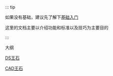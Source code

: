 ::: tip

如果没有基础，建议先了解下[基础入门](https://wd.kodocode.cn/start/%E5%88%9D%E6%AD%A5%E4%BA%86%E8%A7%A3.html)<br>

这里的文档主要以介绍功能和标准以及技巧为主要目的

:::



大纲

[DS王石](https://wd.kodocode.cn/promote/DS%E7%8E%8B%E7%9F%B3.html)

[CAD王石](https://wd.kodocode.cn/promote/CAD%E7%8E%8B%E7%9F%B3.html)